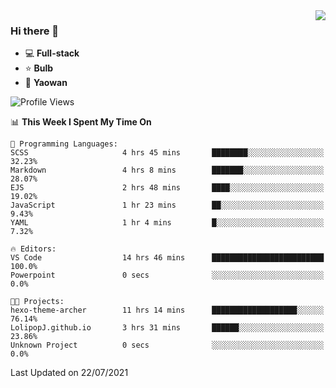 <img  align="right" src="https://github-readme-stats.vercel.app/api?username=LolipopJ&show_icons=true&count_private=true&hide_title=true&include_all_commits=true&theme=vue">

### Hi there 👋

- :computer: **Full-stack**
- :star: **Bulb**
- :pill: **Yaowan**

<!--START_SECTION:waka-->
![Profile Views](http://img.shields.io/badge/Profile%20Views-1-blue)

📊 **This Week I Spent My Time On** 

```text
💬 Programming Languages: 
SCSS                     4 hrs 45 mins       ████████░░░░░░░░░░░░░░░░░   32.23% 
Markdown                 4 hrs 8 mins        ███████░░░░░░░░░░░░░░░░░░   28.07% 
EJS                      2 hrs 48 mins       ████░░░░░░░░░░░░░░░░░░░░░   19.02% 
JavaScript               1 hr 23 mins        ██░░░░░░░░░░░░░░░░░░░░░░░   9.43% 
YAML                     1 hr 4 mins         █░░░░░░░░░░░░░░░░░░░░░░░░   7.32%

🔥 Editors: 
VS Code                  14 hrs 46 mins      █████████████████████████   100.0% 
Powerpoint               0 secs              ░░░░░░░░░░░░░░░░░░░░░░░░░   0.0%

🐱‍💻 Projects: 
hexo-theme-archer        11 hrs 14 mins      ███████████████████░░░░░░   76.14% 
LolipopJ.github.io       3 hrs 31 mins       ██████░░░░░░░░░░░░░░░░░░░   23.86% 
Unknown Project          0 secs              ░░░░░░░░░░░░░░░░░░░░░░░░░   0.0%

```


 Last Updated on 22/07/2021
<!--END_SECTION:waka-->
